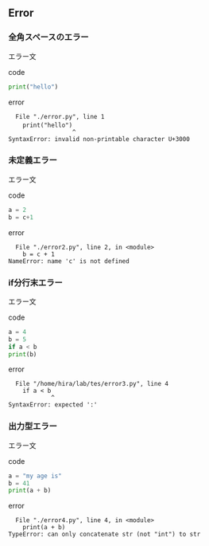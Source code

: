 
## Error
### 全角スペースのエラー
エラー文

code
```python
print("hello")　
```

error
```
  File "./error.py", line 1
    print("hello")　
                  ^
SyntaxError: invalid non-printable character U+3000

```

### 未定義エラー
エラー文

code
```python
a = 2
b = c+1
```

error
```
  File "./error2.py", line 2, in <module>
    b = c + 1
NameError: name 'c' is not defined
```

### if分行末エラー
エラー文

code
```python
a = 4
b = 5
if a < b
print(b)
```

error
```
  File "/home/hira/lab/tes/error3.py", line 4
    if a < b
            ^
SyntaxError: expected ':'
```

### 出力型エラー 
エラー文

code
```python
a = "my age is"
b = 41
print(a + b)
```

error
```
  File "./error4.py", line 4, in <module>
    print(a + b)
TypeError: can only concatenate str (not "int") to str
```

